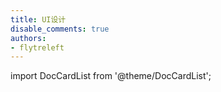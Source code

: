 ```yaml
---
title: UI设计
disable_comments: true
authors:
- flytreleft
---
```


import DocCardList from '@theme/DocCardList';


<DocCardList />
